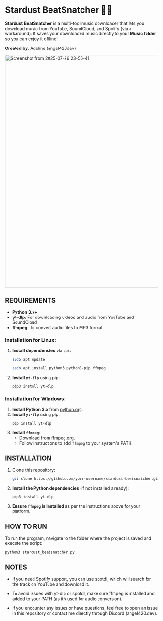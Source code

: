 # Stardust BeatSnatcher 🎵🌌

**Stardust BeatSnatcher** is a multi-tool music downloader that lets you download music from YouTube, SoundCloud, and Spotify (via a workaround). It saves your downloaded music directly to your **Music folder** so you can enjoy it offline!

**Created by**: Adeline (angel420dev)

<img width="1366" height="768" alt="Screenshot from 2025-07-26 23-56-41" src="https://github.com/user-attachments/assets/60c50de7-07e9-43ad-9fe3-2269531018b8" />

## REQUIREMENTS

- **Python 3.x+**
- **yt-dlp**: For downloading videos and audio from YouTube and SoundCloud
- **ffmpeg**: To convert audio files to MP3 format

### Installation for **Linux**:
1. **Install dependencies** via `apt`:
    ```bash
    sudo apt update

    sudo apt install python3 python3-pip ffmpeg
    ```
2. **Install `yt-dlp`** using pip:
    ```bash
    pip3 install yt-dlp
    ```

### Installation for **Windows**:
1. **Install Python 3.x** from [python.org](https://www.python.org/downloads/).
2. **Install `yt-dlp`** using pip:
    ```bash
    pip install yt-dlp
    ```
3. **Install `ffmpeg`**:
    - Download from [ffmpeg.org](https://ffmpeg.org/download.html).
    - Follow instructions to add `ffmpeg` to your system's PATH.

## INSTALLATION

1. Clone this repository:

    ```bash
    git clone https://github.com/your-username/stardust-beatsnatcher.git
    ```

2. **Install the Python dependencies** (if not installed already):

    ```bash
    pip3 install yt-dlp
    ```

3. **Ensure `ffmpeg` is installed** as per the instructions above for your platform.

## HOW TO RUN

To run the program, navigate to the folder where the project is saved and execute the script:

```bash
python3 stardust_beatsnatcher.py
```

## NOTES
- If you need Spotify support, you can use spotdl, which will search for the track on YouTube and download it.

- To avoid issues with yt-dlp or spotdl, make sure ffmpeg is installed and added to your PATH (as it’s used for audio conversion).

- If you encounter any issues or have questions, feel free to open an issue in this repository or contact me directly through Discord (angel420.dev).

